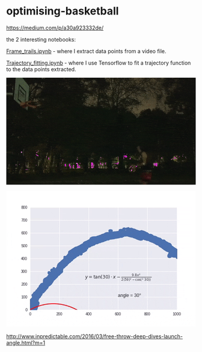 # optimising-basketball

https://medium.com/p/a30a923332de/

the 2 interesting notebooks:

[Frame_trails.ipynb](https://github.com/ZackAkil/optimising-basketball/blob/master/Frame_trails.ipynb) - where I extract data points from a video file.

[Trajectory_fitting.ipynb](https://github.com/ZackAkil/optimising-basketball/blob/master/Trajectory_fitting.ipynb) - where I use Tensorflow to fit a trajectory function to the data points extracted.

![shot.git](shot.gif)

![fitting.gif](fitting.gif)


http://www.inpredictable.com/2016/03/free-throw-deep-dives-launch-angle.html?m=1
